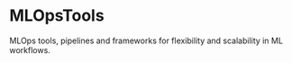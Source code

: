 # MLOpsTools
MLOps tools, pipelines and frameworks for flexibility and scalability in ML workflows.
